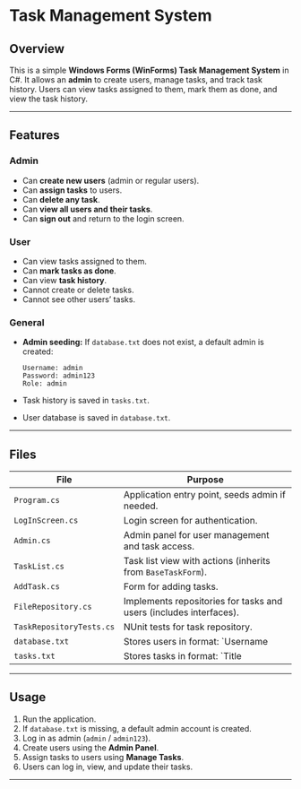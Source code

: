 # Task Management System

## Overview

This is a simple **Windows Forms (WinForms) Task Management System** in C#. It allows an **admin** to create users, manage tasks, and track task history. Users can view tasks assigned to them, mark them as done, and view the task history.

---

## Features

### Admin

* Can **create new users** (admin or regular users).
* Can **assign tasks** to users.
* Can **delete any task**.
* Can **view all users and their tasks**.
* Can **sign out** and return to the login screen.

### User

* Can view tasks assigned to them.
* Can **mark tasks as done**.
* Can view **task history**.
* Cannot create or delete tasks.
* Cannot see other users’ tasks.

### General

* **Admin seeding:** If `database.txt` does not exist, a default admin is created:

  ```
  Username: admin
  Password: admin123
  Role: admin
  ```
* Task history is saved in `tasks.txt`.
* User database is saved in `database.txt`.

---

## Files

| File                  | Purpose                                         |
| --------------------- | ----------------------------------------------- |
| `Program.cs`          | Application entry point, seeds admin if needed. |
| `LogInScreen.cs`      | Login screen for authentication.                |
| `Admin.cs`            | Admin panel for user management and task access.|
| `TaskList.cs`         | Task list view with actions (inherits from `BaseTaskForm`). |
| `AddTask.cs`          | Form for adding tasks.                  |
| `FileRepository.cs`   | Implements repositories for tasks and users (includes interfaces). |
| `TaskRepositoryTests.cs` | NUnit tests for task repository.             |
| `database.txt`        | Stores users in format: `Username|Password|Role`. |
| `tasks.txt`           | Stores tasks in format: `Title|Description|Status|AssignedUser|History|DueDate|Priority`. |

---

## Usage

1. Run the application.
2. If `database.txt` is missing, a default admin account is created.
3. Log in as admin (`admin` / `admin123`).
4. Create users using the **Admin Panel**.
5. Assign tasks to users using **Manage Tasks**.
6. Users can log in, view, and update their tasks.

---


